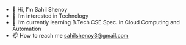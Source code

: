 - 👋 Hi, I’m Sahil Shenoy
- 👀 I’m interested in Technology
- 🌱 I’m currently learning B.Tech CSE Spec. in Cloud Computing and Automation
- 📫 How to reach me sahilshenoy3@gmail.com
<!---
sahilshenoy/sahilshenoy is a ✨ special ✨ repository because its `README.md` (this file) appears on your GitHub profile.
You can click the Preview link to take a look at your changes.
--->
